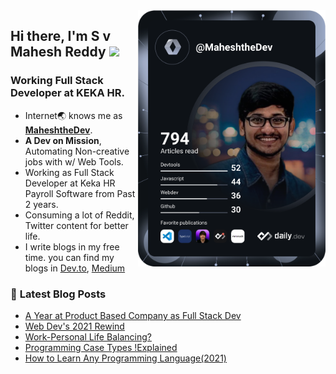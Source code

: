 
<a href="https://app.daily.dev/MaheshtheDev">
  <img src="https://github.com/MaheshtheDev/maheshthedev/blob/master/devcard.svg" width="300" alt="Mahesh Reddy's Dev Card" align="right"/>
</a>

## Hi there, I'm S v Mahesh Reddy <img src="https://media.giphy.com/media/hvRJCLFzcasrR4ia7z/giphy.gif" width="25px">

### Working Full Stack Developer at KEKA HR.
* Internet🌏 knows me as [**MaheshtheDev**](https://www.google.com/search?q=maheshthedev). 
* **A Dev on Mission**, Automating Non-creative jobs with w/ Web Tools.
* Working as Full Stack Developer at Keka HR Payroll Software from Past 2 years.
* Consuming a lot of Reddit, Twitter content for better life.
* I write blogs in my free time. you can find my blogs in [Dev.to](https://dev.to/maheshthedev), [Medium](https://medium.com/@maheshthedev)




### 📕 **Latest Blog Posts**
<!-- BLOG-POST-LIST:START -->
- [A Year at Product Based Company as Full Stack Dev](https://blog.maheshthedev.me/year-fullstackdev-keka)
- [Web Dev&#39;s 2021 Rewind](https://blog.maheshthedev.me/web-devs-2021-rewind)
- [Work-Personal Life Balancing?](https://blog.maheshthedev.me/work-personal-life-balancing)
- [Programming Case Types !Explained](https://blog.maheshthedev.me/programming-case-types-explained)
- [How to Learn Any Programming Language&lpar;2021&rpar;](https://blog.maheshthedev.me/how-to-learn-any-programming-language2021)
<!-- BLOG-POST-LIST:END -->
